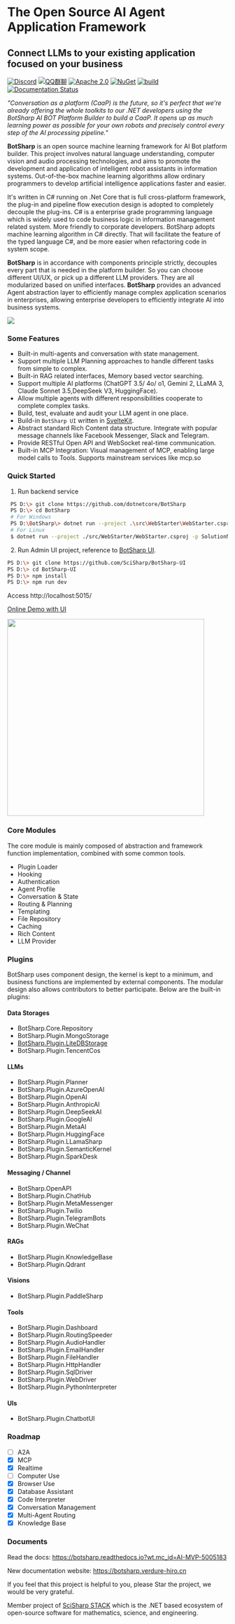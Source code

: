 # The Open Source AI Agent Application Framework
## Connect LLMs to your existing application focused on your business

[![Discord](https://img.shields.io/discord/1106946823282761851?label=Discord)](https://discord.com/channels/1106946823282761851/1106947212459642991)
[![QQ群聊](https://img.shields.io/static/v1?label=QQ&message=群聊&color=brightgreen)](http://qm.qq.com/cgi-bin/qm/qr?_wv=1027&k=sN9VVMwbWjs5L0ATpizKKxOcZdEPMrp8&authKey=RLDw41bLTrEyEgZZi%2FzT4pYk%2BwmEFgFcrhs8ZbkiVY7a4JFckzJefaYNW6Lk4yPX&noverify=0&group_code=985366726)
[![Apache 2.0](https://img.shields.io/hexpm/l/plug.svg)](https://raw.githubusercontent.com/Oceania2018/BotSharp/master/LICENSE) 
[![NuGet](https://img.shields.io/nuget/dt/BotSharp.Core.svg)](https://www.nuget.org/packages/BotSharp.Core) 
[![build](https://github.com/SciSharp/BotSharp/actions/workflows/build.yml/badge.svg)](https://github.com/SciSharp/BotSharp/actions/workflows/build.yml)
[![Documentation Status](https://readthedocs.org/projects/botsharp/badge/?version=latest)](https://botsharp.readthedocs.io/en/latest/?badge=latest)

*"Conversation as a platform (CaaP) is the future, so it's perfect that we're already offering the whole toolkits to our .NET developers using the BotSharp AI BOT Platform Builder to build a CaaP. It opens up as much learning power as possible for your own robots and precisely control every step of the AI processing pipeline."*
    
**BotSharp** is an open source machine learning framework for AI Bot platform builder. This project involves natural language understanding, computer vision and audio processing technologies, and aims to promote the development and application of intelligent robot assistants in information systems. Out-of-the-box machine learning algorithms allow ordinary programmers to develop artificial intelligence applications faster and easier. 

It's written in C# running on .Net Core that is full cross-platform framework, the plug-in and pipeline flow execution design is adopted to completely decouple the plug-ins. C# is a enterprise grade programming language which is widely used to code business logic in information management related system. More friendly to corporate developers. BotSharp adopts machine learning algorithm in C# directly. That will facilitate the feature of the typed language C#, and be more easier when refactoring code in system scope. 

**BotSharp** is in accordance with components principle strictly, decouples every part that is needed in the platform builder. So you can choose different UI/UX, or pick up a different LLM providers. They are all modularized based on unified interfaces. **BotSharp** provides an advanced Agent abstraction layer to efficiently manage complex application scenarios in enterprises, allowing enterprise developers to efficiently integrate AI into business systems.

![](./docs/architecture/assets/botsharp_diagram.png)

### Some Features

* Built-in multi-agents and conversation with state management.
* Support multiple LLM Planning approaches to handle different tasks from simple to complex.
* Built-in RAG related interfaces, Memory based vector searching.
* Support multiple AI platforms (ChatGPT 3.5/ 4o/ o1, Gemini 2, LLaMA 3, Claude Sonnet 3.5,DeepSeek V3, HuggingFace).
* Allow multiple agents with different responsibilities cooperate to complete complex tasks. 
* Build, test, evaluate and audit your LLM agent in one place.
* Build-in `BotSharp UI` written in [SvelteKit](https://kit.svelte.dev/).
* Abstract standard Rich Content data structure. Integrate with popular message channels like Facebook Messenger, Slack and Telegram.
* Provide RESTful Open API and WebSocket real-time communication.
* Built-in MCP Integration: Visual management of MCP, enabling large model calls to Tools. Supports mainstream services like mcp.so

### Quick Started
1. Run backend service
```sh
 PS D:\> git clone https://github.com/dotnetcore/BotSharp
 PS D:\> cd BotSharp
 # For Windows
 PS D:\BotSharp\> dotnet run --project .\src\WebStarter\WebStarter.csproj -p SolutionName=BotSharp
 # For Linux
 $ dotnet run --project ./src/WebStarter/WebStarter.csproj -p SolutionName=BotSharp
```

2. Run Admin UI project, reference to [BotSharp UI](https://github.com/SciSharp/BotSharp-UI).
```sh
PS D:\> git clone https://github.com/SciSharp/BotSharp-UI
PS D:\> cd BotSharp-UI
PS D:\> npm install
PS D:\> npm run dev
```

Access http://localhost:5015/ 

[Online Demo with UI](https://botsharp.azurewebsites.net/?wt.mc_id=AI-MVP-5005183)

<img src="./docs/static/screenshots/agent-builder-agents.png" height="450px"/>

### Core Modules

The core module is mainly composed of abstraction and framework function implementation, combined with some common tools.

- Plugin Loader
- Hooking
- Authentication
- Agent Profile
- Conversation & State
- Routing & Planning
- Templating
- File Repository
- Caching
- Rich Content
- LLM Provider


### Plugins

BotSharp uses component design, the kernel is kept to a minimum, and business functions are implemented by external components. The modular design also allows contributors to better participate. Below are the built-in plugins:

#### Data Storages
- BotSharp.Core.Repository
- BotSharp.Plugin.MongoStorage
- [BotSharp.Plugin.LiteDBStorage](https://github.com/GreenShadeZhang/BotSharp/tree/dev_litedb/src/Plugins/BotSharp.Plugin.LiteDBStorage)
- BotSharp.Plugin.TencentCos

#### LLMs
- BotSharp.Plugin.Planner
- BotSharp.Plugin.AzureOpenAI
- BotSharp.Plugin.OpenAI
- BotSharp.Plugin.AnthropicAI
- BotSharp.Plugin.DeepSeekAI
- BotSharp.Plugin.GoogleAI
- BotSharp.Plugin.MetaAI
- BotSharp.Plugin.HuggingFace
- BotSharp.Plugin.LLamaSharp
- BotSharp.Plugin.SemanticKernel
- BotSharp.Plugin.SparkDesk

#### Messaging / Channel
- BotSharp.OpenAPI
- BotSharp.Plugin.ChatHub
- BotSharp.Plugin.MetaMessenger
- BotSharp.Plugin.Twilio
- BotSharp.Plugin.TelegramBots
- BotSharp.Plugin.WeChat
  
#### RAGs
- BotSharp.Plugin.KnowledgeBase
- BotSharp.Plugin.Qdrant

#### Visions
- BotSharp.Plugin.PaddleSharp

#### Tools
- BotSharp.Plugin.Dashboard
- BotSharp.Plugin.RoutingSpeeder
- BotSharp.Plugin.AudioHandler
- BotSharp.Plugin.EmailHandler
- BotSharp.Plugin.FileHandler
- BotSharp.Plugin.HttpHandler
- BotSharp.Plugin.SqlDriver
- BotSharp.Plugin.WebDriver
- BotSharp.Plugin.PythonInterpreter

#### UIs
- BotSharp.Plugin.ChatbotUI

### Roadmap

- [ ] A2A
- [x] MCP
- [x] Realtime 
- [ ] Computer Use
- [x] Browser Use
- [x] Database Assistant
- [x] Code Interpreter
- [x] Conversation Management
- [x] Multi-Agent Routing
- [x] Knowledge Base

### Documents

Read the docs: https://botsharp.readthedocs.io?wt.mc_id=AI-MVP-5005183

New documentation website: https://botsharp.verdure-hiro.cn

If you feel that this project is helpful to you, please Star the project, we would be very grateful.

Member project of [SciSharp STACK](https://github.com/SciSharp) which is the .NET based ecosystem of open-source software for mathematics, science, and engineering.
